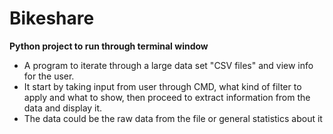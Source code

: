 # Bikeshare
**Python project to run through terminal window**

- A program to iterate through a large data set "CSV files" and view info for the user.
- It start by taking input from user through CMD, what kind of filter to apply and what to show, then proceed to extract information from the data and display it.
- The data could be the raw data from the file or general statistics about it
